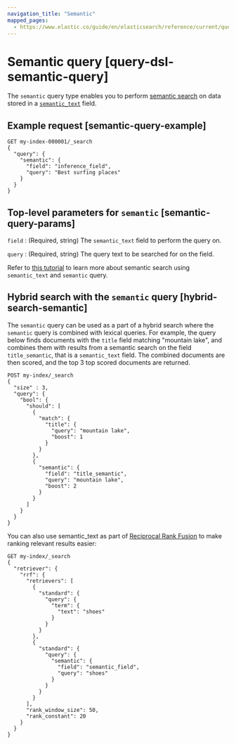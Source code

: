 ```yaml
---
navigation_title: "Semantic"
mapped_pages:
  - https://www.elastic.co/guide/en/elasticsearch/reference/current/query-dsl-semantic-query.html
---
```


# Semantic query [query-dsl-semantic-query]

The `semantic` query type enables you to perform [semantic search](docs-content://solutions/search/semantic-search.md) on data stored in a [`semantic_text`](/reference/elasticsearch/mapping-reference/semantic-text.md) field.


## Example request [semantic-query-example]

```console
GET my-index-000001/_search
{
  "query": {
    "semantic": {
      "field": "inference_field",
      "query": "Best surfing places"
    }
  }
}
```


## Top-level parameters for `semantic` [semantic-query-params]

`field`
:   (Required, string) The `semantic_text` field to perform the query on.

`query`
:   (Required, string) The query text to be searched for on the field.

Refer to [this tutorial](docs-content://solutions/search/semantic-search/semantic-search-semantic-text.md) to learn more about semantic search using `semantic_text` and `semantic` query.


## Hybrid search with the `semantic` query [hybrid-search-semantic]

The `semantic` query can be used as a part of a hybrid search where the `semantic` query is combined with lexical queries. For example, the query below finds documents with the `title` field matching "mountain lake", and combines them with results from a semantic search on the field `title_semantic`, that is a `semantic_text` field. The combined documents are then scored, and the top 3 top scored documents are returned.

```console
POST my-index/_search
{
  "size" : 3,
  "query": {
    "bool": {
      "should": [
        {
          "match": {
            "title": {
              "query": "mountain lake",
              "boost": 1
            }
          }
        },
        {
          "semantic": {
            "field": "title_semantic",
            "query": "mountain lake",
            "boost": 2
          }
        }
      ]
    }
  }
}
```

You can also use semantic_text as part of [Reciprocal Rank Fusion](/reference/elasticsearch/rest-apis/reciprocal-rank-fusion.md) to make ranking relevant results easier:

```console
GET my-index/_search
{
  "retriever": {
    "rrf": {
      "retrievers": [
        {
          "standard": {
            "query": {
              "term": {
                "text": "shoes"
              }
            }
          }
        },
        {
          "standard": {
            "query": {
              "semantic": {
                "field": "semantic_field",
                "query": "shoes"
              }
            }
          }
        }
      ],
      "rank_window_size": 50,
      "rank_constant": 20
    }
  }
}
```

